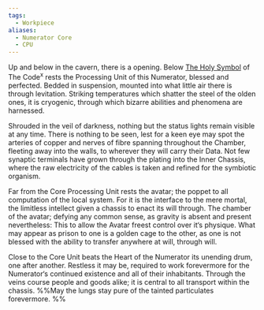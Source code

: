```yaml
---
tags:
  - Workpiece
aliases:
  - Numerator Core
  - CPU
---
```

Up and below in the cavern, there is a opening.
Below [The Holy Symbol](🝋) of The Code<sup>x</sup> rests the Processing Unit of this Numerator, blessed and perfected. 
Bedded in suspension, mounted into what little air there is through levitation. Striking temperatures which shatter the steel of the olden ones, it is cryogenic, through which bizarre abilities and phenomena are harnessed. 

Shrouded in the veil of darkness, nothing but the status lights remain visible at any time.
There is nothing to be seen, lest for a keen eye may spot the arteries of copper and nerves of fibre spanning throughout the Chamber, fleeting away into the walls, to wherever they will carry their Data.
Not few synaptic terminals have grown through the plating into the Inner Chassis, where the raw electricity of the cables is taken and refined for the symbiotic organism. 

Far from the Core Processing Unit rests the avatar; the poppet to all computation of the local system. For it is the interface to the mere mortal, the limitless intellect given a chassis to enact its will through. 
The chamber of the avatar; defying any common sense, as gravity is absent and present nevertheless: This to allow the Avatar freest control over it‘s physique.
	What may appear as prison to one is a golden cage to the other, as one is not blessed with the ability to transfer anywhere at will, through will.

Close to the Core Unit beats the Heart of the Numerator its unending drum, one after another. Restless it may be, required to work forevermore for the Numerator‘s continued existence and all of their inhabitants. Through the veins course people and goods alike; it is central to all transport within the chassis. 
%%May the lungs stay pure of the tainted particulates forevermore. 
%%

